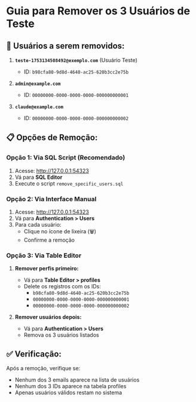 # Guia para Remover os 3 Usuários de Teste

## 🎯 **Usuários a serem removidos:**

1. **`teste-1753134508492@exemplo.com`** (Usuário Teste)
   - ID: `b98cfa80-9d8d-4640-ac25-620b3cc2e75b`

2. **`admin@example.com`**
   - ID: `00000000-0000-0000-0000-000000000001`

3. **`claude@example.com`**
   - ID: `00000000-0000-0000-0000-000000000002`

## 📋 **Opções de Remoção:**

### **Opção 1: Via SQL Script (Recomendado)**
1. Acesse: http://127.0.0.1:54323
2. Vá para **SQL Editor**
3. Execute o script `remove_specific_users.sql`

### **Opção 2: Via Interface Manual**
1. Acesse: http://127.0.0.1:54323
2. Vá para **Authentication > Users**
3. Para cada usuário:
   - Clique no ícone de lixeira (🗑️)
   - Confirme a remoção

### **Opção 3: Via Table Editor**
1. **Remover perfis primeiro:**
   - Vá para **Table Editor > profiles**
   - Delete os registros com os IDs:
     - `b98cfa80-9d8d-4640-ac25-620b3cc2e75b`
     - `00000000-0000-0000-0000-000000000001`
     - `00000000-0000-0000-0000-000000000002`

2. **Remover usuários depois:**
   - Vá para **Authentication > Users**
   - Remova os 3 usuários listados

## ✅ **Verificação:**
Após a remoção, verifique se:
- Nenhum dos 3 emails aparece na lista de usuários
- Nenhum dos 3 IDs aparece na tabela profiles
- Apenas usuários válidos restam no sistema 